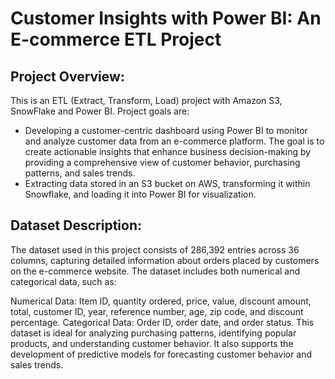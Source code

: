 # Customer Insights with Power BI: An E-commerce ETL Project

## Project Overview:
This is an ETL (Extract, Transform, Load) project with Amazon S3, SnowFlake and Power BI. Project goals are:
  * Developing a customer-centric dashboard using Power BI to monitor and analyze customer data from an e-commerce platform.  The goal is to create actionable insights that enhance business decision-making by providing a comprehensive view of customer behavior, purchasing patterns, and sales trends.
  * Extracting data stored in an S3 bucket on AWS, transforming it within Snowflake, and loading it into Power BI for visualization.

## Dataset Description:
The dataset used in this project consists of 286,392 entries across 36 columns, capturing detailed information about orders placed by customers on the e-commerce website. The dataset includes both numerical and categorical data, such as:

Numerical Data: Item ID, quantity ordered, price, value, discount amount, total, customer ID, year, reference number, age, zip code, and discount percentage.
Categorical Data: Order ID, order date, and order status.
This dataset is ideal for analyzing purchasing patterns, identifying popular products, and understanding customer behavior. It also supports the development of predictive models for forecasting customer behavior and sales trends.

